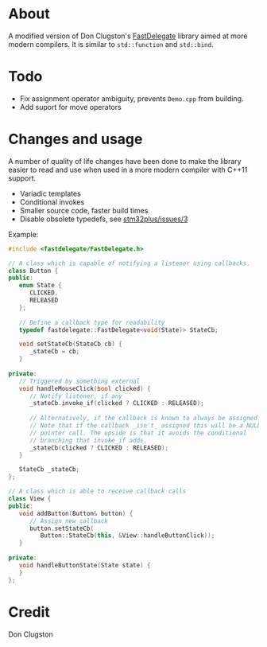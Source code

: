 # About
A modified version of Don Clugston's [FastDelegate](https://www.codeproject.com/Articles/7150/Member-Function-Pointers-and-the-Fastest-Possible)  library aimed at more modern compilers. It is similar to `std::function` and `std::bind`. 

# Todo
 - Fix assignment operator ambiguity, prevents `Demo.cpp` from building.
 - Add suport for move operators

# Changes and usage

A number of quality of life changes have been done to make the library easier to read and use when used in a more modern compiler with C++11 support.

 - Variadic templates
 - Conditional invokes
 - Smaller source code, faster build times
 - Disable obsolete typedefs, see [stm32plus/issues/3](https://github.com/andysworkshop/stm32plus/issues/3)

Example:

```cpp
#include <fastdelegate/FastDelegate.h>

// A class which is capable of notifying a listener using callbacks.
class Button {
public:
   enum State {
      CLICKED,
      RELEASED
   };
   
   // Define a callback type for readability
   typedef fastdelegate::FastDelegate<void(State)> StateCb;

   void setStateCb(StateCb cb) {
      _stateCb = cb;
   }
   
private:
   // Triggered by something external
   void handleMouseClick(bool clicked) {
      // Notify listener, if any
      _stateCb.invoke_if(clicked ? CLICKED : RELEASED);
      
      // Alternatively, if the callback is known to always be assigned.
      // Note that if the callback _isn't_ assigned this will be a NULL
      // pointer call. The upside is that it avoids the conditional
      // branching that invoke_if adds.
      _stateCb(clicked ? CLICKED : RELEASED);
   }

   StateCb _stateCb;
};

// A class which is able to receive callback calls
class View {
public:
   void addButton(Button& button) {
      // Assign new callback
      button.setStateCb(
         Button::StateCb(this, &View::handleButtonClick));
   }
   
private:
   void handleButtonState(State state) {
   }
};
```

# Credit
Don Clugston
